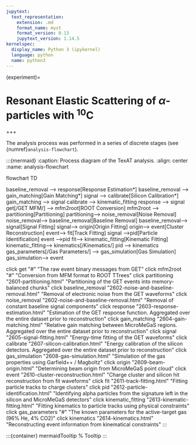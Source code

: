 ```yaml
---
jupytext:
  text_representation:
    extension: .md
    format_name: myst
    format_version: 0.13
    jupytext_version: 1.14.5
kernelspec:
  display_name: Python 3 (ipykernel)
  language: python
  name: python3
---
```


(experiment)=
# Resonant Elastic Scattering of $\alpha$-particles with ${}^{10}\text{C}$

+++

The analysis process was performed in a series of discrete stages (see {numref}`analysis-flowchart`).

:::{mermaid}
:caption: Process diagram of the TexAT analysis.
:align: center
:name: analysis-flowchart

flowchart TD

baseline_removal --> response[Response Estimation*]
baseline_removal --> gain_matching[Gain Matching*]
signal --> calibrate[Silicon Calibration*]
gain_matching --> signal
calibrate --> kinematic_fitting
response --> signal
get[/GET MFM/] --> mfm2root[ROOT Conversion]
mfm2root --> partitioning[Partitioning] 
partitioning--> noise_removal[Noise Removal] 
noise_removal--> baseline_removal[Baseline Removal] 
baseline_removal--> signal[Signal Fitting] 
signal--> origin[Origin Fitting] 
origin--> event[Cluster Reconstruction] 
event--> fit[Track Fitting] 
signal -->pid[Particle Identification]
event -->pid
fit--> kinematic_fitting[Kinematic Fitting] 
kinematic_fitting--> kinematics[/Kinematics/]
pid --> kinematics
gas_parameters[/Gas Parameters/] --> gas_simulation[Gas Simulation] 
gas_simulation--> event

click get "#" "The raw event binary messages from GET"
click mfm2root "#" "Conversion from MFM format to ROOT TTrees"
click partitioning "2601-partitioning.html" "Partitioning of the GET events into memory-balanced chunks"
click baseline_removal "2602-noise-and-baseline-removal.html" "Removal of electronic noise from the GET waveforms"
click noise_removal "2602-noise-and-baseline-removal.html" "Removal of constant baseline signal components"
click response "2603-response-estimation.html" "Estimation of the GET response function. Aggregated over the entire dataset prior to reconstruction"
click gain_matching "2604-gain-matching.html" "Relative gain matching between MicroMeGaS regions. Aggregated over the entire dataset prior to reconstruction"
click signal "2605-signal-fitting.html" "Energy-time fitting of the GET waveforms"
click calibrate "2607-silicon-calibration.html" "Energy calibration of the silicon detectors. Aggregated over the entire dataset prior to reconstruction"
click gas_simulation "2608-gas-simulation.html" "Simulation of the gas properties using Garfield++ / Magboltz"
click origin "2609-beam-origin.html" "Determining beam origin from MicroMeGaS point cloud"
click event "2610-cluster-reconstruction.html" "Charge cluster and silicon hit reconstruction from fit waveforms"
click fit "2611-track-fitting.html" "Fitting particle tracks to charge clusters"
click pid "2612-particle-identification.html" "Identifying alpha particles from the signature left in the silicon and MicroMeGaS detectors"
click kinematic_fitting "2613-kinematic-fitting.html" "Fitting kinematics to particle tracks using physical constraints"
click gas_parameters "#" "The known parameters for the active-target gas (96% He, 4% CO2)"
click kinematics "2614-kinematics.html" "Reconstructing event information from kinematical constraints"
:::


:::{container} mermaidTooltip
% Tooltip 
:::

